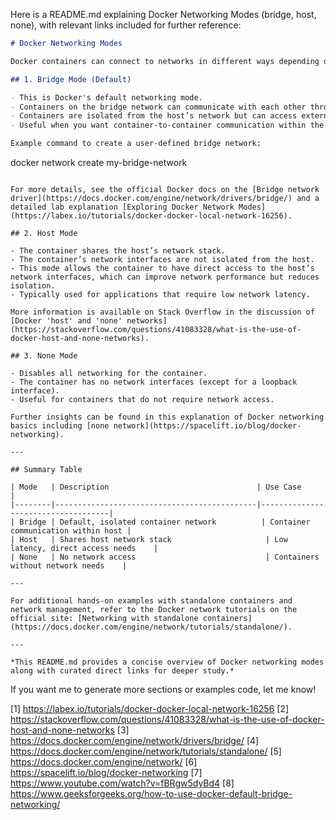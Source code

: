 Here is a README.md explaining Docker Networking Modes (bridge, host, none), with relevant links included for further reference:

```markdown
# Docker Networking Modes

Docker containers can connect to networks in different ways depending on the networking mode used. The three common Docker networking modes are **bridge**, **host**, and **none**. Each mode controls how containers communicate with each other, the host system, and the outside world.

## 1. Bridge Mode (Default)

- This is Docker's default networking mode.
- Containers on the bridge network can communicate with each other through a virtual bridge.
- Containers are isolated from the host’s network but can access external networks through the host.
- Useful when you want container-to-container communication within the same host without exposing container ports directly to the host.

Example command to create a user-defined bridge network:
```
docker network create my-bridge-network
```

For more details, see the official Docker docs on the [Bridge network driver](https://docs.docker.com/engine/network/drivers/bridge/) and a detailed lab explanation [Exploring Docker Network Modes](https://labex.io/tutorials/docker-docker-local-network-16256).

## 2. Host Mode

- The container shares the host’s network stack.
- The container’s network interfaces are not isolated from the host.
- This mode allows the container to have direct access to the host’s network interfaces, which can improve network performance but reduces isolation.
- Typically used for applications that require low network latency.

More information is available on Stack Overflow in the discussion of [Docker 'host' and 'none' networks](https://stackoverflow.com/questions/41083328/what-is-the-use-of-docker-host-and-none-networks).

## 3. None Mode

- Disables all networking for the container.
- The container has no network interfaces (except for a loopback interface).
- Useful for containers that do not require network access.

Further insights can be found in this explanation of Docker networking basics including [none network](https://spacelift.io/blog/docker-networking).

---

## Summary Table

| Mode   | Description                                 | Use Case                             |
|--------|---------------------------------------------|------------------------------------|
| Bridge | Default, isolated container network          | Container communication within host |
| Host   | Shares host network stack                     | Low latency, direct access needs    |
| None   | No network access                             | Containers without network needs    |

---

For additional hands-on examples with standalone containers and network management, refer to the Docker network tutorials on the official site: [Networking with standalone containers](https://docs.docker.com/engine/network/tutorials/standalone/).

---

*This README.md provides a concise overview of Docker networking modes along with curated direct links for deeper study.*
```

If you want me to generate more sections or examples code, let me know!

[1] https://labex.io/tutorials/docker-docker-local-network-16256
[2] https://stackoverflow.com/questions/41083328/what-is-the-use-of-docker-host-and-none-networks
[3] https://docs.docker.com/engine/network/drivers/bridge/
[4] https://docs.docker.com/engine/network/tutorials/standalone/
[5] https://docs.docker.com/engine/network/
[6] https://spacelift.io/blog/docker-networking
[7] https://www.youtube.com/watch?v=fBRgw5dyBd4
[8] https://www.geeksforgeeks.org/how-to-use-docker-default-bridge-networking/
